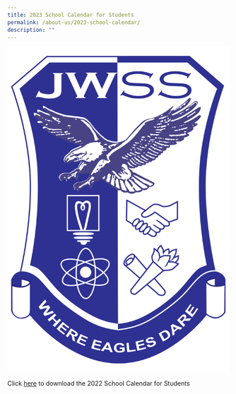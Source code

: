 ```yaml
---
title: 2023 School Calendar for Students
permalink: /about-us/2023-school-calendar/
description: ""
---
```


![](/images/JWSS%20School%20Crest.png)

Click [here](/files/221003%20JWSS%20Calendar%202022%20-%20Student%20version%20for%20JWSS%20Website%20-%203%20Oct%202022.pdf) to download the 2022 School Calendar for Students